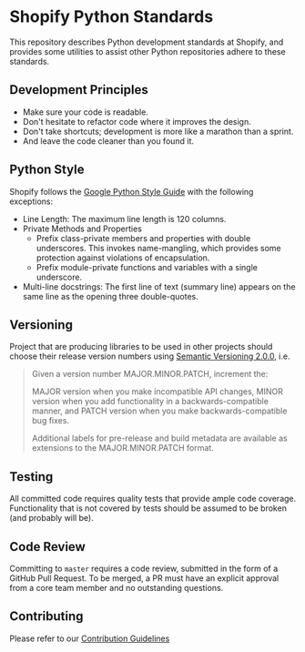 # Shopify Python Standards

This repository describes Python development standards at Shopify, and provides some utilities to assist other
Python repositories adhere to these standards.

## Development Principles
- Make sure your code is readable.
- Don't hesitate to refactor code where it improves the design.
- Don't take shortcuts; development is more like a marathon than a sprint.
- And leave the code cleaner than you found it.

## Python Style

Shopify follows the [Google Python Style Guide](http://google.github.io/styleguide/pyguide.html) with the following
exceptions:
- Line Length: The maximum line length is 120 columns.
- Private Methods and Properties
  - Prefix class-private members and properties with double underscores. This invokes name-mangling, which provides some protection against violations of encapsulation.
  - Prefix module-private functions and variables with a single underscore.
- Multi-line docstrings: The first line of text (summary line) appears on the same line as the opening three double-quotes.

## Versioning

Project that are producing libraries to be used in other projects should choose their release version numbers using [Semantic Versioning 2.0.0](http://semver.org/spec/v2.0.0.html), i.e.

> Given a version number MAJOR.MINOR.PATCH, increment the:
> 
> MAJOR version when you make incompatible API changes,
> MINOR version when you add functionality in a backwards-compatible manner, and
> PATCH version when you make backwards-compatible bug fixes.
>
> Additional labels for pre-release and build metadata are available as extensions to the MAJOR.MINOR.PATCH format.

## Testing

All committed code requires quality tests that provide ample code coverage. Functionality that is not covered by tests
should be assumed to be broken (and probably will be).

## Code Review

Committing to `master` requires a code review, submitted in the form of a GitHub Pull Request. To be merged, a PR must
have an explicit approval from a core team member and no outstanding questions.


## Contributing

Please refer to our [Contribution Guidelines](CONTRIBUTING.md)

